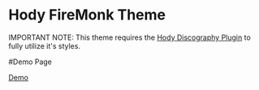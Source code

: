 # Hody FireMonk Theme
IMPORTANT NOTE: This theme requires the <a href="https://github.com/sosunwale/hody-discography" target="_blank">Hody Discography Plugin</a> to fully utilize it's styles.


#Demo Page

<a href="https://firemonk.osunwale.com">Demo</a>
